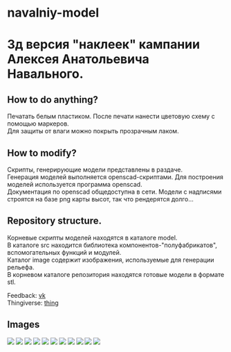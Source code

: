 # navalniy-model

3д версия "наклеек" кампании Алексея Анатольевича Навального.
=============================================================

How to do anything?
-------------------
Печатать белым пластиком. После печати нанести цветовую схему с помощью маркеров.  
Для защиты от влаги можно покрыть прозрачным лаком.  

How to modify?
--------------
Скрипты, генерирующие модели представлены в раздаче.   
Генерация моделей выполняется openscad-скриптами. Для построения моделей используется программа openscad.  
Документация по openscad общедоступна в сети.
Модели с надписями строятся на базе png карты высот, так что рендерятся долго...

Repository structure.
---------------------
Корневые скрипты моделей находятся в каталоге model.  
В каталоге src находится библиотека компонентов-"полуфабрикатов", вспомогательных функций и модулей.  
Каталог image содержит изображения, используемые для генерации рельефа.  
В корневом каталоге репозитория находятся готовые модели в формате stl.  

Feedback: [vk](https://vk.com/mirkei)  
Thingiverse: [thing](http://www.thingiverse.com/thing:2265261)  

Images
------
![](./docs/im8.jpg)
![](./docs/im11.jpg)
![](./docs/im1.jpg)
![](./docs/im2.jpg)
![](./docs/im3.jpg)
![](./docs/im4.jpg)
![](./docs/im5.jpg)
![](./docs/im6.jpg)
![](./docs/im7.jpg)
![](./docs/im9.jpg)
![](./docs/im10.jpg)
